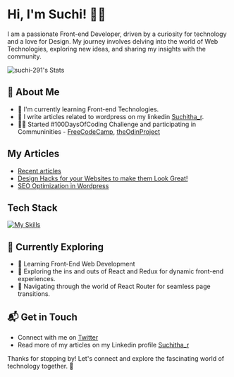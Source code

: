 # Hi, I'm Suchi! 🙋‍♀️

I am a passionate Front-end Developer, driven by a curiosity for technology and a love for Design. My journey involves delving into the world of Web Technologies, exploring new ideas, and sharing my insights with the community.

![suchi-291's Stats](https://github-readme-stats.vercel.app/api?username=suchi-291&theme=vue-dark&show_icons=true&hide_border=true&count_private=true)

## 🚀 About Me

- 🔭 I'm currently learning Front-end Technologies.
- 📝 I write articles related to wordpress on my linkedin [Suchitha_r](https://www.linkedin.com/in/suchitha-r/).
- 👩‍💻 Started #100DaysOfCoding Challenge and participating in Communinities - [FreeCodeCamp](https://discord.gg/freecodecamp), [theOdinProject](https://discord.gg/theodinproject)  

## My Articles
- [Recent articles](https://www.linkedin.com/in/suchitha-webdeveloper/recent-activity/articles/)
- [Design Hacks for your Websites to make them Look Great!](https://www.linkedin.com/pulse/take-your-website-from-good-great-easy-design-tips-ramachandrapurapu-ydiec/?trackingId=MNe10HG8RWi2QXU5dM5XDQ%3D%3D)
- [SEO Optimization in Wordpress](https://www.linkedin.com/pulse/how-optimize-your-wordpress-site-search-engines-ramachandrapurapu-cnnmc/?trackingId=MNe10HG8RWi2QXU5dM5XDQ%3D%3D)


## Tech Stack
[![My Skills](https://skillicons.dev/icons?i=js,html,css,react)](https://skillicons.dev)

## 🌱 Currently Exploring

- 🚀 Learning Front-End Web Development
- 🚀 Exploring the ins and outs of React and Redux for dynamic front-end experiences.
- 🚀 Navigating through the world of React Router for seamless page transitions.
  


## 📬 Get in Touch

- Connect with me on [Twitter](https://twitter.com/RaoSuchitha)
- Read more of my articles on my Linkedin profile [Suchitha_r](https://www.linkedin.com/in/suchitha-r/)

Thanks for stopping by! Let's connect and explore the fascinating world of technology together. 🚀

